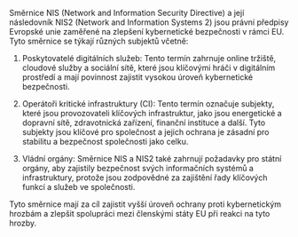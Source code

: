   
Směrnice NIS (Network and Information Security Directive) a její následovník NIS2 (Network and Information Systems 2) jsou právní předpisy Evropské unie zaměřené na zlepšení kybernetické bezpečnosti v rámci EU. Tyto směrnice se týkají různých subjektů včetně:

1. Poskytovatelé digitálních služeb: Tento termín zahrnuje online tržiště, cloudové služby a sociální sítě, které jsou klíčovými hráči v digitálním prostředí a mají povinnost zajistit vysokou úroveň kybernetické bezpečnosti.
    
2. Operátoři kritické infrastruktury (CI): Tento termín označuje subjekty, které jsou provozovateli klíčových infrastruktur, jako jsou energetické a dopravní sítě, zdravotnická zařízení, finanční instituce a další. Tyto subjekty jsou klíčové pro společnost a jejich ochrana je zásadní pro stabilitu a bezpečnost společnosti jako celku.
    
3. Vládní orgány: Směrnice NIS a NIS2 také zahrnují požadavky pro státní orgány, aby zajistily bezpečnost svých informačních systémů a infrastruktury, protože jsou zodpovědné za zajištění řady klíčových funkcí a služeb ve společnosti.
    

Tyto směrnice mají za cíl zajistit vyšší úroveň ochrany proti kybernetickým hrozbám a zlepšit spolupráci mezi členskými státy EU při reakci na tyto hrozby.